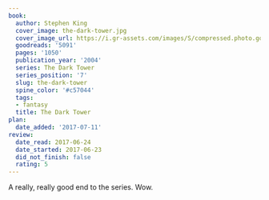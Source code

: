 ```yaml
---
book:
  author: Stephen King
  cover_image: the-dark-tower.jpg
  cover_image_url: https://i.gr-assets.com/images/S/compressed.photo.goodreads.com/books/1372296329l/5091._SY160_.jpg
  goodreads: '5091'
  pages: '1050'
  publication_year: '2004'
  series: The Dark Tower
  series_position: '7'
  slug: the-dark-tower
  spine_color: '#c57044'
  tags:
  - fantasy
  title: The Dark Tower
plan:
  date_added: '2017-07-11'
review:
  date_read: 2017-06-24
  date_started: 2017-06-23
  did_not_finish: false
  rating: 5
---
```


A really, really good end to the series. Wow.
